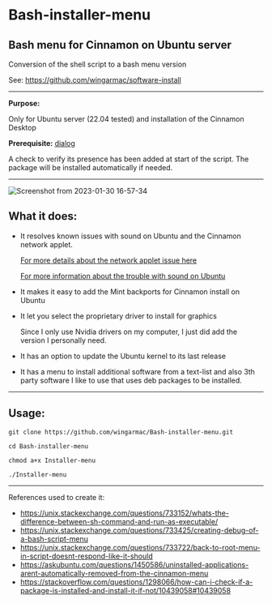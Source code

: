 # Bash-installer-menu
Bash menu for Cinnamon on Ubuntu server
---
Conversion of the shell script to a bash menu version

See: https://github.com/wingarmac/software-install

- - - 


**Purpose:**

Only for Ubuntu server (22.04 tested) and installation of the Cinnamon Desktop

**Prerequisite:** [dialog](https://launchpad.net/ubuntu/+source/dialog)

A check to verify its presence has been added at start of the script. The package will be installed automatically if needed.

- - -

![Screenshot from 2023-01-30 16-57-34](https://user-images.githubusercontent.com/78303089/215549331-f3c7dd01-08d0-4018-8866-e061fe7fb981.png)

What it does:
---
- It resolves known issues with sound on Ubuntu and the Cinnamon network applet.

  [For more details about the network applet issue here](https://askubuntu.com/questions/1135755/network-manager-applet-shows-not-connected-and-one-unmanaged-wired-connection/1439162#1439162)

  [For more information about the trouble with sound on Ubuntu](https://askubuntu.com/questions/1436904/problem-with-sound-in-ubuntu-22-10/1440458#1440458)

- It makes it easy to add the Mint backports for Cinnamon install on Ubuntu
- It let you select the proprietary driver to install for graphics

  Since I only use Nvidia drivers on my computer, I just did add the version I personally need.

- It has an option to update the Ubuntu kernel to its last release
- It has a menu to install additional software from a text-list and also 3th party software I like to use that uses deb packages to be installed.

- - -
**Usage:**
---

`git clone https://github.com/wingarmac/Bash-installer-menu.git`

`cd Bash-installer-menu`

`chmod a+x Installer-menu`

`./Installer-menu`



- - -
References used to create it:
 - https://unix.stackexchange.com/questions/733152/whats-the-difference-between-sh-command-and-run-as-executable/
 - https://unix.stackexchange.com/questions/733425/creating-debug-of-a-bash-script-menu
 - https://unix.stackexchange.com/questions/733722/back-to-root-menu-in-script-doesnt-respond-like-it-should
 - https://askubuntu.com/questions/1450586/uninstalled-applications-arent-automatically-removed-from-the-cinnamon-menu
 - https://stackoverflow.com/questions/1298066/how-can-i-check-if-a-package-is-installed-and-install-it-if-not/10439058#10439058
 
